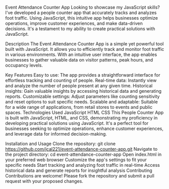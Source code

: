 Event Attendance Counter App
Looking to showcase my JavaScript skills? I've developed a people counter app that accurately tracks and analyzes foot traffic. Using JavaScript, this intuitive app helps businesses optimize operations, improve customer experiences, and make data-driven decisions. It's a testament to my ability to create practical solutions with JavaScript.

Description
The Event Attendance Counter App is a simple yet powerful tool built with JavaScript. It allows you to efficiently track and monitor foot traffic in various environments. With an intuitive user interface, the app enables businesses to gather valuable data on visitor patterns, peak hours, and occupancy levels.

Key Features
Easy to use: The app provides a straightforward interface for effortless tracking and counting of people.
Real-time data: Instantly view and analyze the number of people present at any given time.
Historical insights: Gain valuable insights by accessing historical data and generating reports.
Customizable settings: Adjust parameters like counting sensitivity and reset options to suit specific needs.
Scalable and adaptable: Suitable for a wide range of applications, from retail stores to events and public spaces.
Technologies Used
JavaScript
HTML
CSS
This People Counter App is built with JavaScript, HTML, and CSS, demonstrating my proficiency in developing practical solutions using JavaScript. It's a perfect tool for businesses seeking to optimize operations, enhance customer experiences, and leverage data for informed decision-making.

Installation and Usage
Clone the repository: git clone https://github.com/jcal221/event-attendance-counter-app.git
Navigate to the project directory: cd event-attendance-counter-app
Open index.html in your preferred web browser
Customize the app's settings to fit your specific needs
Start tracking and analyzing foot traffic in real-time
Access historical data and generate reports for insightful analysis
Contributing
Contributions are welcome! Please fork the repository and submit a pull request with your proposed changes.
